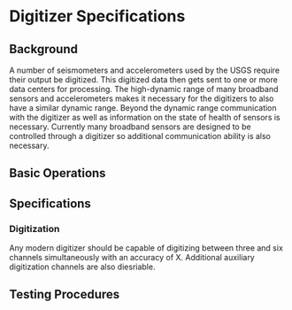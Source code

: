 # Digitizer Specifications


## Background
A number of seismometers and accelerometers used by the USGS require their output be digitized.  This digitized data then gets sent to one or more data centers for processing.  The high-dynamic range of many broadband sensors and accelerometers makes it necessary for the digitizers to also have a similar dynamic range.  Beyond the dynamic range communication with the digitizer as well as information on the state of health of sensors is necessary.  Currently many broadband sensors are designed to be controlled through a digitizer so additional communication ability is also necessary. 

## Basic Operations

## Specifications

### Digitization
Any modern digitizer should be capable of digitizing between three and six channels simultaneously with an accuracy of X.  Additional auxiliary digitization channels are also diesriable.  




## Testing Procedures

